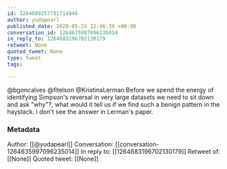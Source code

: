 ```yaml
---
id: 1264689257781714946
author: yudapearl
published_date: 2020-05-24 22:46:30 +00:00
conversation_id: 1264635997096235014
in_reply_to: 1264683196702130179
retweet: None
quoted_tweet: None
type: tweet
tags:

---
```


@bgoncalves @fitelson @KristinaLerman Before we spend the energy of identifying Simpson's reversal in very large datasets we need to sit down and ask "why"?, what would it tell us if we find such a benign pattern in the haystack.  I don't see the answer in Lerman's paper.

### Metadata

Author: [[@yudapearl]]
Conversation: [[conversation-1264635997096235014]]
In reply to: [[1264683196702130179]]
Retweet of: [[None]]
Quoted tweet: [[None]]
